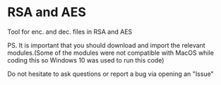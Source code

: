# RSA and AES
Tool for enc. and dec. files in RSA and AES

PS. It is important that you should download and import the relevant modules.(Some of the modules were not compatible with MacOS while coding this so Windows 10 was used to run this code)

Do not hesitate to ask questions or report a bug via opening an "Issue"
